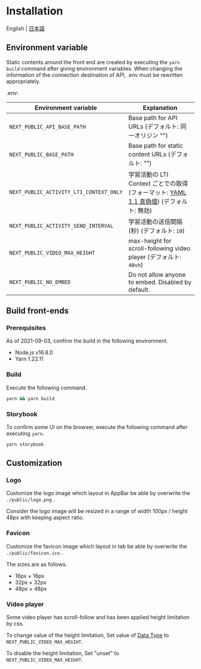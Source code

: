# Installation

English | [日本語](INSTALL-ja.md)

## Environment variable

Static contents around the front end are created by executing the `yarn build` command after giving environment variables.
When changing the information of the connection destination of API, .env must be rewritten appropriately.

.env:

| Environment variable                    | Explanation                                                                                                               |
| --------------------------------------- | ------------------------------------------------------------------------------------------------------------------------- |
| `NEXT_PUBLIC_API_BASE_PATH`             | Base path for API URLs (デフォルト: 同一オリジン "")                                                                      |
| `NEXT_PUBLIC_BASE_PATH`                 | Base path for static content URLs (デフォルト: "")                                                                        |
| `NEXT_PUBLIC_ACTIVITY_LTI_CONTEXT_ONLY` | 学習活動の LTI Context ごとでの取得 (フォーマット: [YAML 1.1 真偽値](https://yaml.org/type/bool.html)) (デフォルト: 無効) |
| `NEXT_PUBLIC_ACTIVITY_SEND_INTERVAL`    | 学習活動の送信間隔 (秒) (デフォルト: `10`)                                                                                |
| `NEXT_PUBLIC_VIDEO_MAX_HEIGHT`          | max-height for scroll-following video player (デフォルト: `40vh`)                                                         |
| `NEXT_PUBLIC_NO_EMBED`                  | Do not allow anyone to embed. Disabled by default.                                                                        |

## Build front-ends

### Prerequisites

As of 2021-09-03, confirm the build in the following environment.

- Node.js v16.8.0
- Yarn 1.22.11

### Build

Execute the following command.

```sh
yarn && yarn build
```

### Storybook

To confirm some UI on the browser, execute the following command after executing `yarn`.

```sh
yarn storybook
```

## Customization

### Logo

Customize the logo image which layout in AppBar be able by overwrite the `./public/logo.png` .

Consider the logo image will be resized in a range of width 100px / height 48px with keeping aspect ratio.

### Favicon

Customize the favicon image which layout in tab be able by overwrite the `./public/favicon.ico` .

The sizes are as follows.

- 16px × 16px
- 32px × 32px
- 48px × 48px

### Video player

Some video player has scroll-follow and has been applied height limitation by css.

To change value of the height limitation, Set value of [<length> Data Type](https://developer.mozilla.org/en-US/docs/Web/CSS/Length) to `NEXT_PUBLIC_VIDEO_MAX_HEGIHT`.

To disable the height limitation, Set "unset" to `NEXT_PUBLIC_VIDEO_MAX_HEIGHT`.
